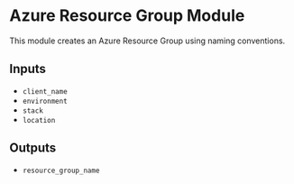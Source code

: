 # Azure Resource Group Module

This module creates an Azure Resource Group using naming conventions.

## Inputs
- `client_name`
- `environment`
- `stack`
- `location`

## Outputs
- `resource_group_name`